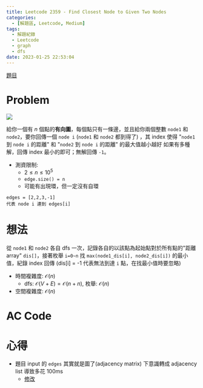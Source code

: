 ```yaml
---
title: Leetcode 2359 - Find Closest Node to Given Two Nodes
categories:
  - [解題區, Leetcode, Medium]
tags:
  - 解題紀錄
  - Leetcode
  - graph
  - dfs
date: 2023-01-25 22:53:04
---
```


[題目](https://leetcode.com/problems/find-closest-node-to-given-two-nodes/description/)

# Problem

![](https://assets.leetcode.com/uploads/2022/06/07/graph4drawio-2.png)

給你一個有 $n$ 個點的**有向圖**，每個點只有一條邊，並且給你兩個整數 `node1` 和 `node2`，要你回傳一個 `node i` (`node1` 和 `node2` 都到得了) ，其 index 使得 "`node1` 到 `node i` 的距離" 和 "`node2` 到 `node i` 的距離" 的最大值越小越好
如果有多種解，回傳 index 最小的即可；無解回傳 `-1`。

- 測資限制:
  - $2 \le n \le 10^5$
  - `edge.size() = n`
  - 可能有出現環，但一定沒有自環

```
edges = [2,2,3,-1]
代表 node i 連到 edges[i]
```

# 想法

從 `node1` 和 `node2` 各自 dfs 一次，記錄各自的以該點為起始點對於所有點的"距離 array" `dis[]`，接著枚舉 `i=0~n` 找 `max(node1_dis[i], node2_dis[i])` 的最小值，紀錄 index 回傳 (dis[i] = -1 代表無法到達 `i` 點，在找最小值時要忽略)

- 時間複雜度: $\mathcal{O}(n)$
  - dfs: $\mathcal{O}(V+E) = \mathcal{O}(n+n)$, 枚舉: $\mathcal{O}(n)$
- 空間複雜度: $\mathcal{O}(n)$

# AC Code

<script src="https://emgithub.com/embed-v2.js?target=https%3A%2F%2Fgithub.com%2Froy4801%2Fsolved_problems%2Fblob%2Fmaster%2Fleetcode%2F2359.cpp%23L10-L81&style=github&type=code&showBorder=on&showLineNumbers=on&showFileMeta=on&showFullPath=on&showCopy=on"></script>

# 心得

- 題目 input 的 `edges` 其實就是圖了(adjacency matrix) 下意識轉成 adjacency list 導致多花 100ms
  - [修改](https://github.com/roy4801/solved_problems/commit/9e8d7cf479a97a029b03b98f2ce3256a8dbdbbc9)
